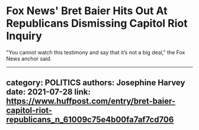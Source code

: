# Fox News' Bret Baier Hits Out At Republicans Dismissing Capitol Riot Inquiry

"You cannot watch this testimony and say that it’s not a big deal," the Fox News anchor said.

---
category: POLITICS
authors: Josephine Harvey
date: 2021-07-28
link: https://www.huffpost.com/entry/bret-baier-capitol-riot-republicans_n_61009c75e4b00fa7af7cd706
---
